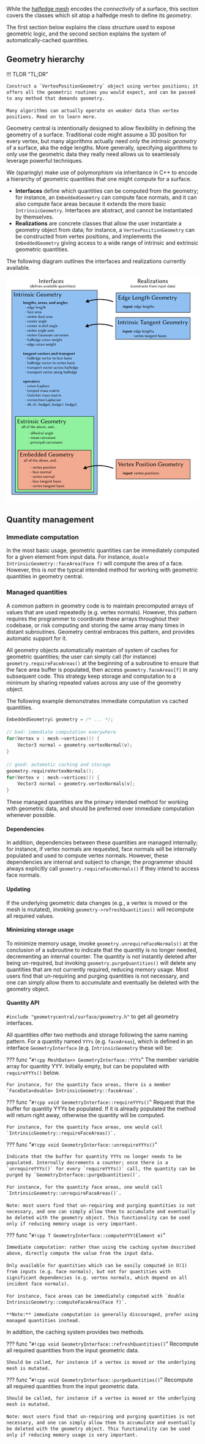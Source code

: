 While the [halfedge mesh](../halfedge_mesh/basics.md) encodes the _connectivity_ of a surface, this section covers the classes which sit atop a halfedge mesh to define its _geometry_.

The first section below explains the class structure used to expose geometric logic, and the second section explains the system of automatically-cached quantities.

## Geometry hierarchy 


!!! TLDR "TL;DR"

    Construct a `VertexPositionGeometry` object using vertex positions; it offers all the geometric routines you would expect, and can be passed to any method that demands geometry.

    Many algorithms can actually operate on weaker data than vertex positions. Read on to learn more.



Geometry central is intentionally designed to allow flexibility in defining the geometry of a surface. Traditional code might assume a 3D position for every vertex, but many algorithms actually need only the _intrinsic geometry_ of a surface, aka the edge lengths. More generally, specifying algorithms to only use the geometric data they really need allows us to seamlessly leverage powerful techniques.

We (sparingly) make use of polymorphism via inheritance in C++ to encode a hierarchy of geometric quantities that one might compute for a surface. 

- **Interfaces** define which quantities can be computed from the geometry; for instance, an `EmbeddedGeometry` can compute face normals, and it can also compute face areas because it extends the more basic `IntrinsicGeometry`. Interfaces are abstract, and cannot be instantiated by themselves.
- **Realizations** are concrete classes that allow the user instantiate a geometry object from data; for instance, a `VertexPositionGeometry` can be constructed from vertex positions, and implements the `EmbeddedGeometry` giving access to a wide range of intrinsic and extrinsic geometric quantities.

The following diagram outlines the interfaces and realizations currently available.

![geometry inheritance diagram](../../media/geometry_inheritance.svg)

## Quantity management

### Immediate computation
In the most basic usage, geometric quantities can be immediately computed for a given element from input data. For instance, `double IntrinsicGeometry::faceArea(Face f)` will compute the area of a face.  However, this is _not_ the typical intended method for working with geometric quantities in geometry central.

### Managed quantities
A common pattern in geometry code is to maintain precomputed arrays of values that are used repeatedly (e.g. vertex normals). However, this pattern requires the programmer to coordinate these arrays throughout their codebase, or risk computing and storing the same array many times in distant subroutines. Geometry central embraces this pattern, and provides automatic support for it.

All geometry objects automatically maintain of system of caches for geometric quantities; the user can simply call (for instance) `geometry.requireFaceAreas()` at the beginning of a subroutine to ensure that the face area buffer is populated, then access `geometry.faceAreas[f]` in any subsequent code. This strategy keep storage and computation to a minimum by sharing repeated values across any use of the geometry object.

The following example demonstrates immediate computation vs cached quantities.
```cpp
EmbeddedGeometry& geometry = /* ... */;

// bad: immediate computation everywhere
for(Vertex v : mesh->vertices()) {
	Vector3 normal = geometry.vertexNormal(v);
}

// good: automatic caching and storage
geometry.requireVertexNormals();
for(Vertex v : mesh->vertices()) {
	Vector3 normal = geometry.vertexNormals[v];
}
```

These managed quantities are the primary intended method for working with geometric data, and should be preferred over immediate computation whenever possible.

#### Dependencies
In addition, dependencies between these quantities are managed internally; for instance, if vertex normals are requested, face normals will be internally populated and used to compute vertex normals. However, these dependencies are internal and subject to change; the programmer should always explicitly call `geometry.requireFaceNormals()` if they intend to access face normals.

#### Updating
If the underlying geometric data changes (e.g., a vertex is moved or the mesh is mutated), invoking `geometry->refreshQuantities()` will recompute all required values.

#### Minimizing storage usage
To minimize memory usage, invoke `geometry.unrequireFaceNormals()` at the conclusion of a subroutine to indicate that the quantity is no longer needed, decrementing an internal counter. The quantity is not instantly deleted after being un-required, but invoking `geometry.purgeQuantities()` will delete any quantities that are not currently required, reducing memory usage. Most users find that un-requiring and purging quantities is not necessary, and one can simply allow them to accumulate and eventually be deleted with the geometry object.

#### Quantity API

`#include "geometrycentral/surface/geometry.h"` to get all geometry interfaces.

All quantities offer two methods and storage following the same naming pattern. For a quantity named `YYYs` (e.g. `faceAreas`), which is defined in an interface `GeometryInterface` (e.g. `IntrinsicGeometry` these will be:

??? func "`#!cpp MeshData<> GeometryInterface::YYYs`"
    The member variable array for quantity YYY. Initially empty, but can be populated with `requireYYYs()` below.

    For instance, for the quantity face areas, there is a member `FaceData<double> IntrinsicGeometry::faceAreas`.

??? func "`#!cpp void GeometryInterface::requireYYYs()`"
    Request that the buffer for quantity YYYs be populated. If it is already populated the method will return right away, otherwise the quantity will be computed.

    For instance, for the quantity face areas, one would call `IntrinsicGeometry::requireFaceAreas()`.

??? func "`#!cpp void GeometryInterface::unrequireYYYs()`"

    Indicate that the buffer for quantity YYYs no longer needs to be populated. Internally decrements a counter; once there is a `unrequireYYYs()` for every `requireYYYs()` call, the quantity can be purged by `GeometryInterface::purgeQuantities()`.

    For instance, for the quantity face areas, one would call `IntrinsicGeometry::unrequireFaceAreas()`.

    Note: most users find that un-requiring and purging quantities is not necessary, and one can simply allow them to accumulate and eventually be deleted with the geometry object. This functionality can be used only if reducing memory usage is very important.

??? func "`#!cpp T GeometryInterface::computeYYY(Element e)`"

    Immediate computation: rather than using the caching system described above, directly compute the value from the input data. 

    Only available for quantities which can be easily computed in O(1) from inputs (e.g. face normals), but not for quantities with significant dependencies (e.g. vertex normals, which depend on all incident face normals).

    For instance, face areas can be immediately computed with `double IntrinsicGeometry::computeFaceArea(Face f)`.

    **Note:** immediate computation is generally discouraged, prefer using managed quantities instead.

In addition, the caching system provides two methods.

??? func "`#!cpp void GeometryInterface::refreshQuantities()`"
    Recompute all required quantities from the input geometric data.

    Should be called, for instance if a vertex is moved or the underlying mesh is mutated.

??? func "`#!cpp void GeometryInterface::purgeQuantities()`"
    Recompute all required quantities from the input geometric data.

    Should be called, for instance if a vertex is moved or the underlying mesh is mutated.

    Note: most users find that un-requiring and purging quantities is not necessary, and one can simply allow them to accumulate and eventually be deleted with the geometry object. This functionality can be used only if reducing memory usage is very important.

